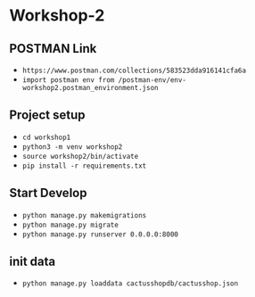 # Workshop-2

## POSTMAN Link 
- `https://www.postman.com/collections/583523dda916141cfa6a`
- `import postman env from /postman-env/env-workshop2.postman_environment.json`

## Project setup

- `cd workshop1` 
- `python3 -m venv workshop2`
- `source workshop2/bin/activate`
- `pip install -r requirements.txt`

## Start Develop
- `python manage.py makemigrations`
- `python manage.py migrate`
- `python manage.py runserver 0.0.0.0:8000`
## init data
- `python manage.py loaddata cactusshopdb/cactusshop.json`
 